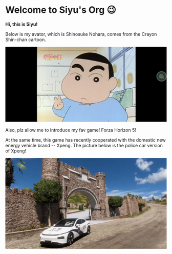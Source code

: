 # Welcome to Siyu's Org :wink:

**Hi, this is Siyu!**

Below is my avator, which is Shinosuke Nohara, comes from the Crayon Shin-chan cartoon.

![avatar](assets/avatar.jpg)

Also, plz allow me to introduce my fav game! Forza Horizon 5!

At the same time, this game has recently cooperated with the domestic new energy vehicle brand -- Xpeng. The picture below is the police car version of Xpeng!

![avatar](assets/forza_xpeng.jpg)